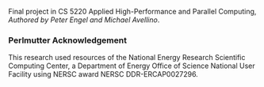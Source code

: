 Final project in CS 5220 Applied High-Performance and Parallel Computing, _Authored by Peter Engel and Michael Avellino_.

### Perlmutter Acknowledgement
This research used resources of the National Energy Research Scientific Computing Center, a Department of Energy Office of Science National User Facility using NERSC award NERSC DDR-ERCAP0027296.
